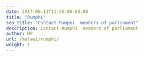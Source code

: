 ```yaml
---
date: 2017-09-11T11:55:00-04:00
title: "Rumphi"
seo_title: "Contact Rumphi  members of parliament"
description: Contact Rumphi  members of parliament
author: MP
url: /malawi/rumphi/
weight: 1
---
```


